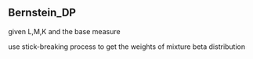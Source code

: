 ## Bernstein_DP
given L,M,K and the base measure

use stick-breaking process to get the weights of mixture beta distribution
